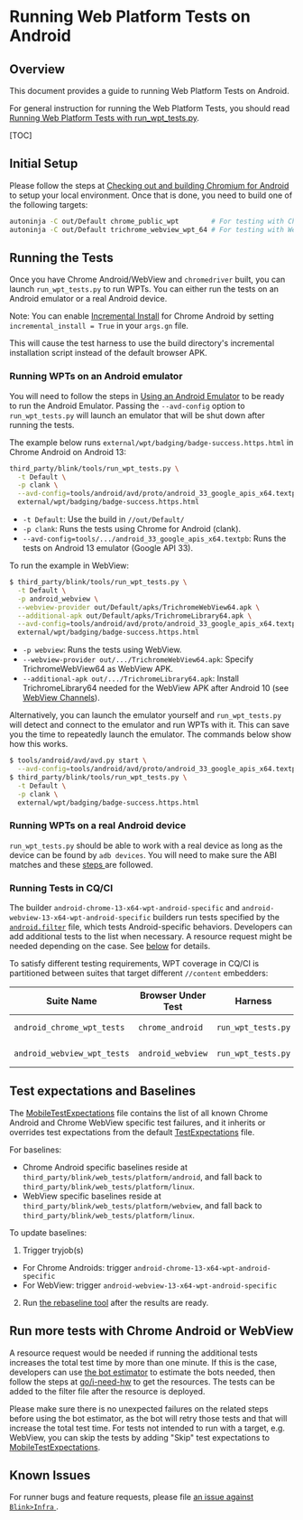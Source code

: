 # Running Web Platform Tests on Android

## Overview

This document provides a guide to running Web Platform Tests on Android.

For general instruction for running the Web Platform Tests, you should read
[Running Web Platform Tests with run_wpt_tests.py](./run_web_platform_tests.md).

[TOC]

## Initial Setup

Please follow the steps at [Checking out and building Chromium for Android
](/docs/android_build_instructions.md) to
setup your local environment. Once that is done, you need to build one of the
following targets:

```bash
autoninja -C out/Default chrome_public_wpt        # For testing with Chrome Android
autoninja -C out/Default trichrome_webview_wpt_64 # For testing with WebView
```

## Running the Tests

Once you have Chrome Android/WebView and `chromedriver` built, you can launch
`run_wpt_tests.py` to run WPTs. You can either run the tests on an Android
emulator or a real Android device.

Note: You can enable [Incremental Install](/build/android/incremental_install/README.md)
for Chrome Android by setting `incremental_install = True` in your `args.gn`
file.

This will cause the test harness to use the build directory's incremental
installation script instead of the default browser APK.

### Running WPTs on an Android emulator

You will need to follow the steps in
[Using an Android Emulator](/docs/android_emulator.md) to be ready to run the
Android Emulator. Passing the `--avd-config` option to `run_wpt_tests.py` will
launch an emulator that will be shut down after running the tests.

The example below runs `external/wpt/badging/badge-success.https.html` in Chrome
Android on Android 13:

```bash
third_party/blink/tools/run_wpt_tests.py \
  -t Default \
  -p clank \
  --avd-config=tools/android/avd/proto/android_33_google_apis_x64.textpb \
  external/wpt/badging/badge-success.https.html
```

* `-t Default`: Use the build in `//out/Default/`
* `-p clank`: Runs the tests using Chrome for Android (clank).
* `--avd-config=tools/.../android_33_google_apis_x64.textpb`: Runs the tests on
Android 13 emulator (Google API 33).

To run the example in WebView:

```bash
$ third_party/blink/tools/run_wpt_tests.py \
  -t Default \
  -p android_webview \
  --webview-provider out/Default/apks/TrichromeWebView64.apk \
  --additional-apk out/Default/apks/TrichromeLibrary64.apk \
  --avd-config=tools/android/avd/proto/android_33_google_apis_x64.textpb \
  external/wpt/badging/badge-success.https.html
```

* `-p webview`: Runs the tests using WebView.
* `--webview-provider out/.../TrichromeWebView64.apk`: Specify
TrichromeWebView64 as WebView APK.
* `--additional-apk out/.../TrichromeLibrary64.apk`: Install TrichromeLibrary64
needed for the WebView APK after Android 10 (see [WebView Channels](/android_webview/docs/channels.md)).

Alternatively, you can launch the emulator yourself and `run_wpt_tests.py` will
detect and connect to the emulator and run WPTs with it. This can save you the
time to repeatedly launch the emulator. The commands below show how this works.

```bash
$ tools/android/avd/avd.py start \
  --avd-config=tools/android/avd/proto/android_33_google_apis_x64.textpb
$ third_party/blink/tools/run_wpt_tests.py \
  -t Default \
  -p clank \
  external/wpt/badging/badge-success.https.html
```

### Running WPTs on a real Android device

`run_wpt_tests.py` should be able to work with a real device as long as the
device can be found by `adb devices`. You will need to make sure the ABI matches
and these [steps
](/docs/android_build_instructions.md#installing-and-running-chromium-on-a-device)
are followed.

### Running Tests in CQ/CI

The builder `android-chrome-13-x64-wpt-android-specific` and
`android-webview-13-x64-wpt-android-specific` builders run tests specified by
the [`android.filter`](/third_party/blink/web_tests/TestLists/android.filter)
file, which tests Android-specific behaviors. Developers can add additional
tests to the list when necessary. A resource request might be
needed depending on the case. See [below](#Run-more-tests-with-Chrome-Android-or-WebView)
for details.

To satisfy different testing requirements, WPT coverage in CQ/CI is partitioned
between suites that target different `//content` embedders:

Suite Name | Browser Under Test | Harness | Tests Run
--- | --- | --- | ---
`android_chrome_wpt_tests` | `chrome_android` | `run_wpt_tests.py` | Tests listed in [`android.filter`](#running-tests-in-cqci).
`android_webview_wpt_tests` | `android_webview` | `run_wpt_tests.py` | Tests listed in [`android.filter`](#running-tests-in-cqci).

## Test expectations and Baselines

The
[MobileTestExpectations](../../third_party/blink/web_tests/MobileTestExpectations)
file contains the list of all known Chrome Android and Chrome WebView specific
test failures, and it inherits or overrides test expectations from the default
[TestExpectations](../../third_party/blink/web_tests/TestExpectations) file.

For baselines:
* Chrome Android specific baselines reside at
  `third_party/blink/web_tests/platform/android`, and fall back to
  `third_party/blink/web_tests/platform/linux`.
* WebView specific baselines reside at
  `third_party/blink/web_tests/platform/webview`, and fall back to
  `third_party/blink/web_tests/platform/linux`.

To update baselines:
1. Trigger tryjob(s)
  * For Chrome Androids: trigger `android-chrome-13-x64-wpt-android-specific`
  * For WebView: trigger `android-webview-13-x64-wpt-android-specific`
2. Run [the rebaseline tool](./web_test_expectations.md#How-to-rebaseline) after
  the results are ready.

## Run more tests with Chrome Android or WebView

A resource request would be needed if running the additional tests increases the
total test time by more than one minute. If this is the case, developers can use
[the bot estimator](https://data.corp.google.com/sites/datasite_browser_infra/bot_estimator?p=task_type:%22test%22)
to estimate the bots needed, then follow the steps at [go/i-need-hw](https://g3doc.corp.google.com/company/teams/chrome/ops/business/resources/resource-request-program.md?cl=head&polyglot=physical-hw#i-need-new-resources)
to get the resources. The tests can be added to the filter file after the resource
is deployed.

Please make sure there is no unexpected failures on the related steps before using
the bot estimator, as the bot will retry those tests and that will increase the
total test time. For tests not intended to run with a target, e.g. WebView, you
can skip the tests by adding "Skip" test expectations to [MobileTestExpectations](/third_party/blink/web_tests/MobileTestExpectations).

## Known Issues

For runner bugs and feature requests, please file [an issue against
`Blink>Infra`
](https://issues.chromium.org/issues/new?component=1456928&template=1923166).
